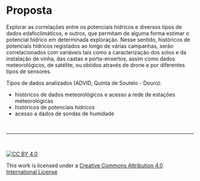 # Proposta

Explorar as correlações entre os potenciais hídricos e diversos tipos de dados
edafoclimáticos, e outros, que permitam de alguma forma estimar o potencial hídrico em
determinada exploração. Nesse sentido, históricos de potenciais hídricos registados ao
longo de várias campanhas, serão correlacionados com variáveis tais como a
caracterização dos solos e da instalação de vinha, das castas e porta-enxertos, assim
como dados meteorológicos, de satélite, ou obtidos através de drone e por diferentes
tipos de sensores.

Tipos de dados analizados (ADVID, Quinta de Soutelo - Douro):
- históricos de dados meteorológicos e acesso a rede de estações meteorológicas
- históricos de potenciais hídricos
- acesso a dados de sondas de humidade

<!-- Colocar informação sobre o local de recolha dos dados - Imagem aéra da quinta -->

&nbsp;

*** 

&nbsp;

[![CC BY 4.0](https://i.creativecommons.org/l/by/4.0/88x31.png)](http://creativecommons.org/licenses/by/4.0/)

This work is licensed under a [Creative Commons Attribution 4.0 International License](http://creativecommons.org/licenses/by/4.0/)
